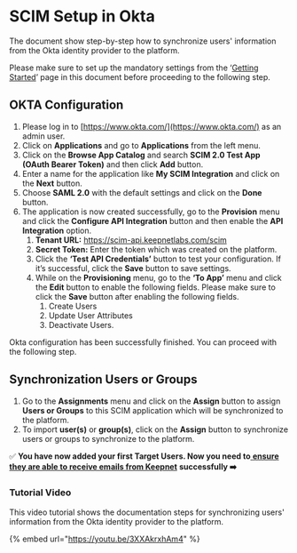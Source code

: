 # SCIM Setup in Okta

The document show step-by-step how to synchronize users' information from the Okta identity provider to the platform.

Please make sure to set up the mandatory settings from the ‘[Getting Started](https://app.gitbook.com/o/-LMcQ_WBbT5jibln-2Mt/s/lKFxOYqYqSykikkXpwjG/next-generation-product/getting-started/2.-add-target-users/step-2-add-target-users/scim-integration/okta-scim-integration)’ page in this document before proceeding to the following step.

## **OKTA Configuration** <a href="#okta-configuration" id="okta-configuration"></a>

1. Please log in to [https://www.okta.com/](https://www.okta.com/) as an admin user.
2. Click on **Applications** and go to **Applications** from the left menu.
3. Click on the **Browse App Catalog** and search **SCIM 2.0 Test App (OAuth Bearer Token)** and then click **Add** button.
4. Enter a name for the application like **My SCIM Integration** and click on the **Next** button.
5. Choose **SAML 2.0** with the default settings and click on the **Done** button.
6. The application is now created successfully, go to the **Provision** menu and click the **Configure API Integration** button and then enable the **API Integration** option.
   1. **Tenant URL:** https://scim-api.keepnetlabs.com/scim
   2. **Secret Token:** Enter the token which was created on the platform.
   3. Click the **‘Test API Credentials’** button to test your configuration. If it’s successful, click the **Save** button to save settings.
   4. While on the **Provisioning** menu, go to the **‘To App’** menu and click the **Edit** button to enable the following fields. Please make sure to click the **Save** button after enabling the following fields.
      1. Create Users
      2. Update User Attributes
      3. Deactivate Users.

Okta configuration has been successfully finished. You can proceed with the following step.

## **Synchronization Users or Groups** <a href="#synchronization-users-or-groups" id="synchronization-users-or-groups"></a>

1. Go to the **Assignments** menu and click on the **Assign** button to assign **Users or Groups** to this SCIM application which will be synchronized to the platform.
2. To import **user(s)** or **group(s)**, click on the **Assign** button to synchronize users or groups to synchronize to the platform.

✅ **You have now added your first Target Users. Now you need to**[ **ensure they are able to receive emails from Keepnet**](../../3.-email-deliverability/) **successfully ➡️**

### Tutorial Video <a href="#tutorial-video" id="tutorial-video"></a>

This video tutorial shows the documentation steps for synchronizing users' information from the Okta identity provider to the platform.

{% embed url="https://youtu.be/3XXAkrxhAm4" %}
